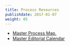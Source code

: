 ```yaml
---
title: Process Resources
publishdate: 2017-01-07
weight: 05
---
```


<ul>
<li><a href="https://www.lucidchart.com/invitations/accept/f0af9e7f-1476-4ff0-be00-596fd3e2b24e" target="_blank">Master Process Map.</a></li>
<li><a href="" target="_blank">Master Editorial Calendar</a></li>
</ul>